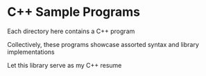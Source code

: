 # C++ Sample Programs

Each directory here contains a C++ program

Collectively, these programs showcase assorted syntax and library implementations

Let this library serve as my C++ resume

